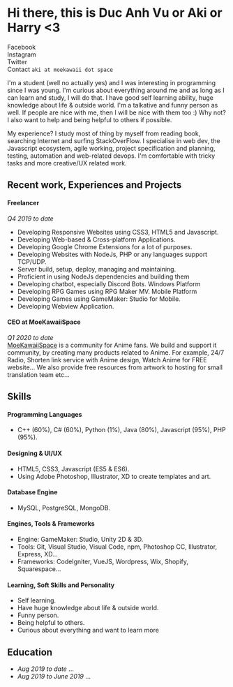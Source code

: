 # Hi there, this is Duc Anh Vu or Aki or Harry <3

Facebook <br/>
Instagram <br/>
Twitter <br/>
Contact `aki at moekawaii dot space`

I'm a student (well no actually yes) and I was interesting in programming since I was young. I'm curious about everything around me and as long as I can learn and study, I will do that. I have good self learning ability, huge knowledge about life & outside world. I'm a talkative and funny person as well. If people are nice with me, then I will be nice with them too :) Why not? I also want to help and being helpful to others if possible.

My experience? I study most of thing by myself from reading book, searching Internet and surfing StackOverFlow. I specialise in web dev, the Javascript ecosystem, agile working, project specification and planning, testing, automation and web-related devops. I'm comfortable with tricky tasks and more creative/UX related work.

## Recent work, Experiences and Projects

#### Freelancer

_Q4 2019 to date_<br/>

- Developing Responsive Websites using CSS3, HTML5 and
Javascript.
- Developing Web-based & Cross-platform Applications.
- Developing Google Chrome Extensions for a lot of
purposes.
- Developing Websites with NodeJs, PHP or any languages
support TCP/UDP.
- Server build, setup, deploy, managing and maintaining.
- Proficient in using NodeJs dependencies and building
them
- Developing chatbot, especially Discord Bots.
Windows Platform
- Developing RPG Games using RPG Maker MV.
Mobile Platform
- Developing Games using GameMaker: Studio for Mobile.
- Developing Webview Application.

#### CEO at MoeKawaiiSpace

_Q1 2020 to date_<br/>
[MoeKawaiiSpace](https://moekawaii.space) is a community for Anime fans. We build and
support it community, by creating many products related to
Anime. For example, 24/7 Radio, Shorten link service with Anime
design, Watch Anime for FREE website... We also provide free resources from artwork to
hosting for small translation team etc...

## Skills

#### Programming Languages

- C++ (60%), C# (60%), Python (1%), Java (80%), Javascript
(95%), PHP (95%).

#### Designing & UI/UX

- HTML5, CSS3, Javascript (ES5 & ES6).
- Using Adobe Photoshop, Illustrator, XD to create
templates and art.

#### Database Engine

- MySQL, PostgreSQL, MongoDB.

#### Engines, Tools & Frameworks

- Engine: GameMaker: Studio, Unity 2D & 3D.
- Tools: Git, Visual Studio, Visual Code, npm, Photoshop CC,
Illustrator, Express, XD...
- Frameworks: CodeIgniter, VueJS, Wordpress, Wix, Shopify, Squarespace...

#### Learning, Soft Skills and Personality
- Self learning.
- Have huge knowledge about life & outside world.
- Funny person.
- Being helpful to others.
- Curious about everything and want to learn more

## Education

- _Aug 2019 to date_
...
- _Aug 2019 to June 2019_ 
...
